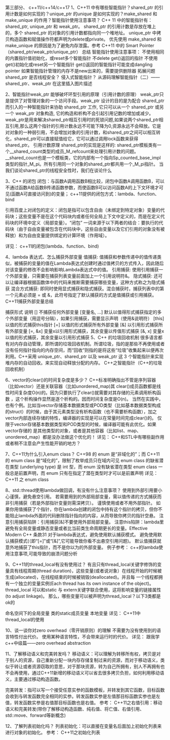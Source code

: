第三部分、 c++11/c++14/c++17
1、C++11 中有哪些智能指针？shared_ptr 的引用计数是如何实现的？unique_ptr 的unique 是如何实现的？make_shared 和 make_unique 的作用？智能指针使用注意事项？
C++ 11 中的智能指针有：shared_ptr, unique_ptr 和 weak_ptr。
shared_ptr 的引用计数是存放在堆上的，多个 shared_ptr 的对象的引用计数都指向同一个堆地址。
unique_ptr 中拷贝构造函数和赋值操作符都声明为delete或private。
优先使用 make_shared 和 make_unique 的原因是为了避免内存泄露。参考 C++11 中的 Smart Pointer（shared_ptr/weak_ptr/unique_ptr） 总结
智能指针使用注意事项：
不使用相同的内置指针值初始化，或reset多个智能指针
不delete get()返回的指针
不使用get()初始化或reset另一个智能指针
get()返回的智能指针可能变成dangling pointer
如果智能指针管理的内存不是new出来的，需要提供删除器
拓展问题
shared_ptr 是否线程安全？
侵入式智能指针？
从源码理解智能指针（二）—— shared_ptr、weak_ptr
在这里插入图片描述

2、智能指针weak_ptr 能够破坏环型引用的原理（引用计数的原理）
weak_ptr只是提供了对管理对象的一个访问手段。weak_ptr 设计的目的是为配合 shared_ptr 而引入的一种智能指针来协助 shared_ptr 工作, 它只可以从一个 shared_ptr 或另一个 weak_ptr 对象构造, 它的构造和析构不会引起引用记数的增加或减少。weak_ptr是用来解决shared_ptr相互引用时的死锁问题,如果说两个shared_ptr相互引用,那么这两个指针的引用计数永远不可能下降为0,资源永远不会释放。它是对对象的一种弱引用，不会增加对象的引用计数，和shared_ptr之间可以相互转化，shared_ptr可以直接赋值给它，它可以通过调用lock函数来获得shared_ptr。
引用计数原理
shared_ptr的实现是这样的: shared_ptr模板类有一个__shared_count类型的成员_M_refcount来处理引用计数的问题。__shared_count也是一个模板类，它的内部有一个指向Sp_counted_base_impl类型的指针_M_pi。所有引用同一个对象的shared_ptr都共用一个_M_pi指针。
当我们谈论shared_ptr的线程安全性时，我们在谈论什么

3、C++ 的闭包
闭包：与函数A调用函数B相比较，闭包中函数A调用函数B，可以不通过函数A给函数B传递函数参数，而使函数B可以访问函数A的上下文环境才可见(函数A可直接访问到)的变量；
c++11提供的闭包方式：lambda、function、bind

引用百度上对闭包的定义：闭包是指可以包含自由（未绑定到特定对象）变量的代码块；这些变量不是在这个代码块内或者任何全局上下文中定义的，而是在定义代码块的环境中定义（局部变量）。“闭包” 一词来源于以下两者的结合：要执行的代码块（由于自由变量被包含在代码块中，这些自由变量以及它们引用的对象没有被释放）和为自由变量提供绑定的计算环境（作用域）。

详见： c++11的闭包(lambda、function、bind)

4、lambda 表达式、怎么捕获外部变量
值捕获: 值捕获和参数传递中的值传递类似，被捕获的变量的值在Lambda表达式创建时通过值拷贝的方式传入，因此随后对该变量的修改不会影响影响Lambda表达式中的值。
引用捕获: 使用引用捕获一个外部变量，只需要在捕获列表变量前面加上一个引用说明符&。
隐式捕获: 还可以让编译器根据函数体中的代码来推断需要捕获哪些变量，这种方式称之为隐式捕获
混合方式捕获: 即同时使用显式捕获和隐式捕获。混合捕获时，捕获列表中的第一个元素必须是 = 或 &，此符号指定了默认捕获的方式是值捕获或引用捕获。
C++11捕获外部变量总结

捕获形式	说明
[]	不捕获任何外部变量
[变量名, …]	默认以值得形式捕获指定的多个外部变量（用逗号分隔），如果引用捕获，需要显示声明（使用&说明符）
[this]	以值的形式捕获this指针
[=]	以值的形式捕获所有外部变量
[&]	以引用形式捕获所有外部变量
[=, &x]	变量x以引用形式捕获，其余变量以传值形式捕获
[&, x]	变量x以值的形式捕获，其余变量以引用形式捕获
5、C++ 的垃圾回收机制
很多语言都有对内存自动管理，即所谓的垃圾回收机制。所谓垃圾，指的是那些不再使用或者没有任何指针指向的内存空间，而“回收”则指的是将这些“垃圾”收集起来以便再次利用。C++采用 unique_ptr、shared_ptr 以及 weak_ptr 这 3 个智能指针来实现堆内存的自动回收。来实现自动释放分配的内存。
C++之智能指针（C++的垃圾回收机制）

6、vector的clear()的时间复杂度是多少？
C++标准明确指出不管是序列容器（⽐如vector）还是关联容器（⽐如unordered_map)其
clear()成员函数都是线性时间复杂度O(n)的。因为只要执⾏了clear()就需要对其存储的元素调⽤析构函数 ，这个析构操作显然是逐个析构的。因⽽时间复杂度是O(n)。
当然在实践中，也有个例。⽐如当vector存储基本数据类型或POD类型（⽐如基本数据类型构成的struct）的时候，由于其元素类型没有析构函数（也不需要析构函数），加之vector内部连续存储的特性，编译器的实现是可以在常量时间完成clear()的。
仅限于vector存储基本数据类型和POD类型的时候，编译器可能有此优化。如果vector存储的
是其他类型的对象，或者是其他容器（⽐如list、map、unordered_map）都是没办法做这个优化的！
详见： C++和STL中有哪些副作用或者稍不注意会产生性能开销的地方？

7、C++11为什么引入enum class？
C++98 的 enum 是“非域化的”；而 C++11 的 enum class 是“域化的”，限制了枚举成员只在域内可见
enum class 的缺省潜在类型 (underlying type) 是 int 型，而 enum 没有缺省潜在类型
enum class 一般总是前置声明，而 enum 只有在指定了潜在类型时才可以是前置声明
详见： C++11 之 enum class

8、std::thread使用lambda做回调，有没有什么注意事项？
使用到外部引用要小心谨慎，避免悬空引用。
若需要用到的外部局部变量，需以值传递的方式捕获而非引用捕获（若是外部指针变量则需深拷贝）。
谨慎使用或者不用外部指针。
如果你用值捕获了个指针，你在lambda创建的闭包中持有这个指针的拷贝，但你不能阻止lambda外面的代码删除指针指向的内容，从而导致你拷贝的指针空悬。
注意引用捕获陷阱：引用捕获[&]不要使用外部局部变量。
注意this陷阱：lambda里避免有全局变量或静态变量或者比当前类生命周期更长的变量。Effective Modern C++ 条款31 对于lambda表达式，避免使用默认捕获模式。
避免使用默认捕获模式(（即“[=]”或“[&]”,它可能导致你看不出悬空引用问题)。
默认值捕获就意外地捕获了this指针，而不是你以为的外部变量。
例子参考： c++的lambda使用注意事项,可能导致的崩溃问题分析

9、C++11的thread_local有没有使用过？
有且只有thread_local关键字修饰的变量具有线程周期(thread duration)，这些变量(或者说对象）在线程开始的时候被生成(allocated)，在线程结束的时候被销毁(deallocated)。并且每 一个线程都拥有一个独立的变量实例(Each thread has its own instance of the object)。thread_local 可以和static 与 extern关键字联合使用，这将影响变量的链接属性(to adjust linkage)。
那么，哪些变量可以被声明为thread_local？以下3类都是ok的

命名空间下的全局变量
类的static成员变量
本地变量
详见： C++11中thread_local的使用

10、谈一谈你对zero overhead（零开销原则）的理解
不需要为没有使用到的语言特性付出代价。
使用某种语言特性，不会带来运行时的代价。
详见： 跟我学c++中级篇——zero overhead abstraction

11、了解移动语义和完美转发吗？
移动语义：可以理解为转移所有权，拷贝是对于别人的资源，自己重新分配一块内存存储复制过来的资源，而对于移动语义，类似于转让或者资源窃取的意思，对于那块资源，转为自己所拥有，别人不再拥有也不会再使用，通过C++11新增的移动语义可以省去很多拷贝负担，如何利用移动语义，主要通过移动构造函数。

完美转发：指可以写一个接受任意实参的函数模板，并转发到其它函数，目标函数会收到与转发函数完全相同的实参。转发函数实参是左值那目标函数实参也是左值，转发函数实参是右值那目标函数也是右值。
参考： C++11之右值引用：移动语义和完美转发(带你了解移动构造函数、纯右值、将亡值、右值引用、std::move、forward等新概念)

12、了解列表初始化吗？
列表初始化：可以直接在变量名后面加上初始化列表来进行对象的初始化。
参考： C++11之初始化列表


